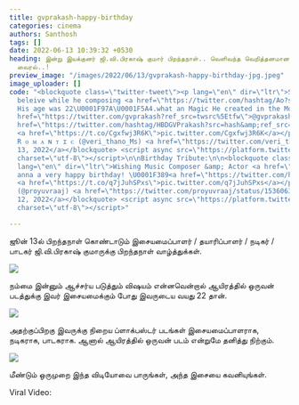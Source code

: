 ```yaml
---
title: gvprakash-happy-birthday
categories: cinema
authors: Santhosh
tags: []
date: 2022-06-13 10:39:32 +0530
heading: இன்று இயக்குனர் ஜி.வி.பிரகாஷ் குமார் பிறந்தநாள்.. வெளிவந்த வெறித்தனமான வீடியோ
  வைரல்..!
preview_image: "/images/2022/06/13/gvprakash-happy-birthday-jpg.jpeg"
image_uploader: []
code: "<blockquote class=\"twitter-tweet\"><p lang=\"en\" dir=\"ltr\">Still I can&#39;t
  beleive while he composing <a href=\"https://twitter.com/hashtag/Ao?src=hash&amp;ref_src=twsrc%5Etfw\">#Ao</a>.
  His age was 22\U0001F97A\U0001F5A4.what an Magic He created in the Movie. Uff \U0001F525\U0001F525\U0001F525<a
  href=\"https://twitter.com/gvprakash?ref_src=twsrc%5Etfw\">@gvprakash</a> \U0001F6D0\U0001F5A4<a
  href=\"https://twitter.com/hashtag/HBDGVPrakash?src=hash&amp;ref_src=twsrc%5Etfw\">#HBDGVPrakash</a>
  <a href=\"https://t.co/Cgxfwj3R6K\">pic.twitter.com/Cgxfwj3R6K</a></p>&mdash; ᥫ᭡
  R ᴏ ᴍ ᴀ ɴ ᴛ ɪ ᴄ (@veri_thano_Ms) <a href=\"https://twitter.com/veri_thano_Ms/status/1536153211899326464?ref_src=twsrc%5Etfw\">June
  13, 2022</a></blockquote> <script async src=\"https://platform.twitter.com/widgets.js\"
  charset=\"utf-8\"></script>\n\nBirthday Tribute:\n\n<blockquote class=\"twitter-tweet\"><p
  lang=\"en\" dir=\"ltr\">Wishing Music Composer &amp; Actor <a href=\"https://twitter.com/gvprakash?ref_src=twsrc%5Etfw\">@gvprakash</a>
  anna a very happy birthday! \U0001F389<a href=\"https://twitter.com/hashtag/HBDGVPrakash?src=hash&amp;ref_src=twsrc%5Etfw\">#HBDGVPrakash</a>
  <a href=\"https://t.co/q7jJuhSPxs\">pic.twitter.com/q7jJuhSPxs</a></p>&mdash; Yuvraaj
  (@proyuvraaj) <a href=\"https://twitter.com/proyuvraaj/status/1536063553156702208?ref_src=twsrc%5Etfw\">June
  12, 2022</a></blockquote> <script async src=\"https://platform.twitter.com/widgets.js\"
  charset=\"utf-8\"></script>"

---
```


ஜூன் 13ல் பிறந்தநாள் கொண்டாடும் இசையமைப்பாளர் / தயாரிப்பாளர் /  நடிகர் / பாடகர் ஜி.வி.பிரகாஷ் குமாருக்கு பிறந்தநாள் வாழ்த்துக்கள்.

![](/images/2022/06/13/gvp-birthday-3-jpg.jpeg)

நம்மை இன்னும் ஆச்சர்ய படுத்தும் விஷயம் என்னவென்றால் ஆயிரத்தில் ஒருவன் படத்துக்கு இவர் இசையமைக்கும் போது இவருடைய வயது 22 தான்.

![](/images/2022/06/13/gvp-birthday-1-jpg.jpeg)

அதற்குப்பிறகு இவருக்கு நிறைய ப்ளாக்பஸ்டர் படங்கள் இசையமைப்பாளராக, நடிகராக, பாடகராக. ஆனால் ஆயிரத்தில் ஒருவன் படம் என்றுமே தனித்து நிற்கும்.

![](/images/2022/06/13/gvp-birthday-2-jpg.jpeg)

மீண்டும் ஒருமுறை இந்த விடியோவை பாருங்கள், அந்த இசையை கவனியுங்கள்.

Viral Video:
